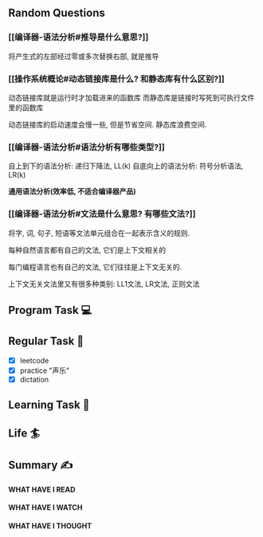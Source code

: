 ## Random Questions
### [[编译器-语法分析#推导是什么意思?]]
将产生式的左部经过零或多次替换右部, 就是推导

### [[操作系统概论#动态链接库是什么? 和静态库有什么区别?]]
动态链接库就是运行时才加载进来的函数库
而静态库是链接时写死到可执行文件里的函数库

动态链接库的启动速度会慢一些, 但是节省空间.
静态库浪费空间.

### [[编译器-语法分析#语法分析有哪些类型?]]
自上到下的语法分析: 递归下降法, LL(k)
自底向上的语法分析: 符号分析语法, LR(k)

**通用语法分析(效率低, 不适合编译器产品)**

### [[编译器-语法分析#文法是什么意思? 有哪些文法?]]
将字, 词, 句子, 短语等文法单元组合在一起表示含义的规则.

每种自然语言都有自己的文法, 它们是上下文相关的

每门编程语言也有自己的文法, 它们往往是上下文无关的.

上下文无关文法里又有很多种类别: LL1文法, LR文法, 正则文法

## Program Task  💻

## Regular Task  🤡
- [x] leetcode
- [x] practice "声乐"
- [x] dictation

## Learning Task 🎯

## Life 🏄

## Summary ✍
####  WHAT HAVE I READ

#### WHAT HAVE I WATCH

#### WHAT HAVE I THOUGHT
